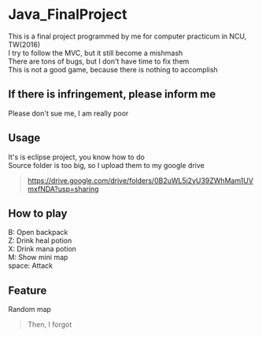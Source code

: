 # Java_FinalProject
This is a final project programmed by me for computer practicum in NCU, TW(2016)</br>
I try to follow the MVC, but it still become a mishmash</br>
There are tons of bugs, but I don't have time to fix them</br>
This is not a good game, because there is nothing to accomplish</br>

## If there is infringement, please inform me
Please don't sue me, I am really poor

## Usage
It's is eclipse project, you know how to do</br>
Source folder is too big, so I upload them to my google drive </br>
>https://drive.google.com/drive/folders/0B2uWL5j2yU39ZWhMam1UVmxfNDA?usp=sharing
## How to play
B: Open backpack</br>
Z: Drink heal potion</br>
X: Drink mana potion</br>
M: Show mini map</br>
space: Attack</br>

## Feature
Random map</br>
>Then, I forgot
